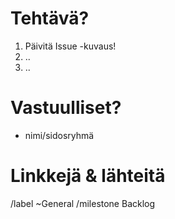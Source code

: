 # Tehtävä?

1. Päivitä Issue -kuvaus! 
2. ..
3. ..

# Vastuulliset?

* nimi/sidosryhmä

# Linkkejä & lähteitä

/label ~General
/milestone Backlog
